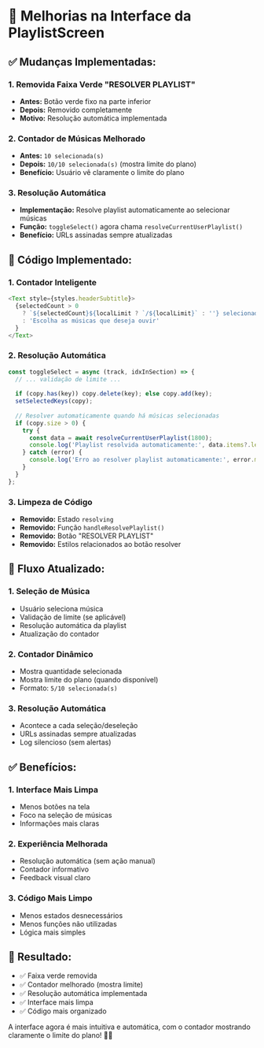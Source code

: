 # 🎨 Melhorias na Interface da PlaylistScreen

## ✅ **Mudanças Implementadas:**

### 1. **Removida Faixa Verde "RESOLVER PLAYLIST"**
- **Antes:** Botão verde fixo na parte inferior
- **Depois:** Removido completamente
- **Motivo:** Resolução automática implementada

### 2. **Contador de Músicas Melhorado**
- **Antes:** `10 selecionada(s)`
- **Depois:** `10/10 selecionada(s)` (mostra limite do plano)
- **Benefício:** Usuário vê claramente o limite do plano

### 3. **Resolução Automática**
- **Implementação:** Resolve playlist automaticamente ao selecionar músicas
- **Função:** `toggleSelect()` agora chama `resolveCurrentUserPlaylist()`
- **Benefício:** URLs assinadas sempre atualizadas

## 🔧 **Código Implementado:**

### 1. **Contador Inteligente**
```javascript
<Text style={styles.headerSubtitle}>
  {selectedCount > 0 
    ? `${selectedCount}${localLimit ? `/${localLimit}` : ''} selecionada(s)` 
    : 'Escolha as músicas que deseja ouvir'
  }
</Text>
```

### 2. **Resolução Automática**
```javascript
const toggleSelect = async (track, idxInSection) => {
  // ... validação de limite ...
  
  if (copy.has(key)) copy.delete(key); else copy.add(key);
  setSelectedKeys(copy);
  
  // Resolver automaticamente quando há músicas selecionadas
  if (copy.size > 0) {
    try {
      const data = await resolveCurrentUserPlaylist(1800);
      console.log('Playlist resolvida automaticamente:', data.items?.length || 0, 'músicas');
    } catch (error) {
      console.log('Erro ao resolver playlist automaticamente:', error.message);
    }
  }
};
```

### 3. **Limpeza de Código**
- **Removido:** Estado `resolving`
- **Removido:** Função `handleResolvePlaylist()`
- **Removido:** Botão "RESOLVER PLAYLIST"
- **Removido:** Estilos relacionados ao botão resolver

## 🎯 **Fluxo Atualizado:**

### 1. **Seleção de Música**
- Usuário seleciona música
- Validação de limite (se aplicável)
- Resolução automática da playlist
- Atualização do contador

### 2. **Contador Dinâmico**
- Mostra quantidade selecionada
- Mostra limite do plano (quando disponível)
- Formato: `5/10 selecionada(s)`

### 3. **Resolução Automática**
- Acontece a cada seleção/deseleção
- URLs assinadas sempre atualizadas
- Log silencioso (sem alertas)

## ✅ **Benefícios:**

### 1. **Interface Mais Limpa**
- Menos botões na tela
- Foco na seleção de músicas
- Informações mais claras

### 2. **Experiência Melhorada**
- Resolução automática (sem ação manual)
- Contador informativo
- Feedback visual claro

### 3. **Código Mais Limpo**
- Menos estados desnecessários
- Menos funções não utilizadas
- Lógica mais simples

## 🚀 **Resultado:**

- ✅ Faixa verde removida
- ✅ Contador melhorado (mostra limite)
- ✅ Resolução automática implementada
- ✅ Interface mais limpa
- ✅ Código mais organizado

A interface agora é mais intuitiva e automática, com o contador mostrando claramente o limite do plano! 🎵✨
